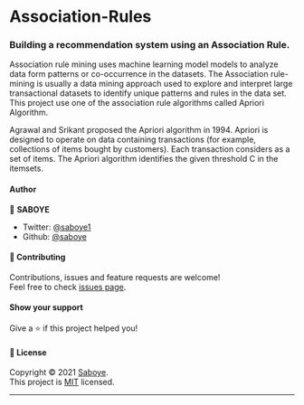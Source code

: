 Association-Rules
===================
### Building a recommendation system using an Association Rule.

Association rule mining uses machine learning model models to analyze data form patterns or co-occurrence in the datasets. The Association rule-mining is usually a data mining approach used to explore and interpret large transactional datasets to identify unique patterns and rules in the data set. 
This project use one of the association rule algorithms called Apriori Algorithm. 

Agrawal and Srikant proposed the Apriori algorithm in 1994. Apriori is designed to operate on data containing transactions (for example, collections of items bought by customers). Each transaction considers as a set of items. The Apriori algorithm identifies the given threshold C in the itemsets. 

#### Author

👤 **SABOYE**

* Twitter: [@saboye1](https://twitter.com/saboye1)
* Github: [@saboye](https://github.com/saboye)


#### 🤝 Contributing

Contributions, issues and feature requests are welcome!<br />Feel free to check [issues page](https://github.com/saboye/Association-Rules/issues).

#### Show your support

Give a ⭐️ if this project helped you!

#### 📝 License

Copyright © 2021 [Saboye](https://github.com/saboye).<br />
This project is [MIT](https://github.com/saboye/Association-Rules/blob/main/LICENSE) licensed.

***
 
